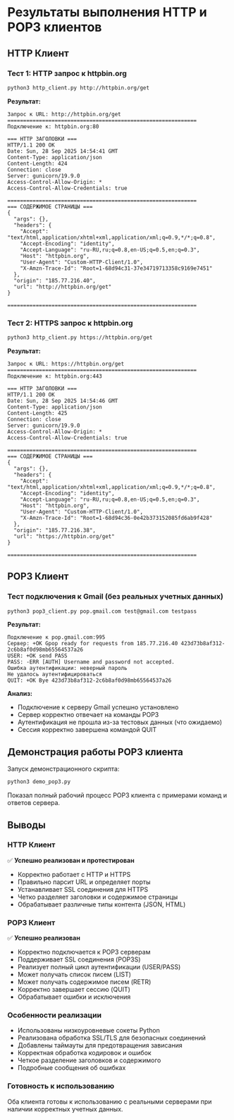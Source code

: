 # Результаты выполнения HTTP и POP3 клиентов

## HTTP Клиент

### Тест 1: HTTP запрос к httpbin.org
```bash
python3 http_client.py http://httpbin.org/get
```

**Результат:**
```
Запрос к URL: http://httpbin.org/get
============================================================
Подключение к: httpbin.org:80

=== HTTP ЗАГОЛОВКИ ===
HTTP/1.1 200 OK
Date: Sun, 28 Sep 2025 14:54:41 GMT
Content-Type: application/json
Content-Length: 424
Connection: close
Server: gunicorn/19.9.0
Access-Control-Allow-Origin: *
Access-Control-Allow-Credentials: true

============================================================
=== СОДЕРЖИМОЕ СТРАНИЦЫ ===
{
  "args": {}, 
  "headers": {
    "Accept": "text/html,application/xhtml+xml,application/xml;q=0.9,*/*;q=0.8", 
    "Accept-Encoding": "identity", 
    "Accept-Language": "ru-RU,ru;q=0.8,en-US;q=0.5,en;q=0.3", 
    "Host": "httpbin.org", 
    "User-Agent": "Custom-HTTP-Client/1.0", 
    "X-Amzn-Trace-Id": "Root=1-68d94c31-37e34719713358c9169e7451"
  }, 
  "origin": "185.77.216.40", 
  "url": "http://httpbin.org/get"
}

============================================================
```

### Тест 2: HTTPS запрос к httpbin.org
```bash
python3 http_client.py https://httpbin.org/get
```

**Результат:**
```
Запрос к URL: https://httpbin.org/get
============================================================
Подключение к: httpbin.org:443

=== HTTP ЗАГОЛОВКИ ===
HTTP/1.1 200 OK
Date: Sun, 28 Sep 2025 14:54:46 GMT
Content-Type: application/json
Content-Length: 425
Connection: close
Server: gunicorn/19.9.0
Access-Control-Allow-Origin: *
Access-Control-Allow-Credentials: true

============================================================
=== СОДЕРЖИМОЕ СТРАНИЦЫ ===
{
  "args": {}, 
  "headers": {
    "Accept": "text/html,application/xhtml+xml,application/xml;q=0.9,*/*;q=0.8", 
    "Accept-Encoding": "identity", 
    "Accept-Language": "ru-RU,ru;q=0.8,en-US;q=0.5,en;q=0.3", 
    "Host": "httpbin.org", 
    "User-Agent": "Custom-HTTP-Client/1.0", 
    "X-Amzn-Trace-Id": "Root=1-68d94c36-0e42b373152085fd6ab9f428"
  }, 
  "origin": "185.77.216.38", 
  "url": "https://httpbin.org/get"
}

============================================================
```

## POP3 Клиент

### Тест подключения к Gmail (без реальных учетных данных)
```bash
python3 pop3_client.py pop.gmail.com test@gmail.com testpass
```

**Результат:**
```
Подключение к pop.gmail.com:995
Сервер: +OK Gpop ready for requests from 185.77.216.40 423d73b8af312-2c6b8af0d98mb65564537a26
USER: +OK send PASS
PASS: -ERR [AUTH] Username and password not accepted.
Ошибка аутентификации: неверный пароль
Не удалось аутентифицироваться
QUIT: +OK Bye 423d73b8af312-2c6b8af0d98mb65564537a26
```

**Анализ:**
- Подключение к серверу Gmail успешно установлено
- Сервер корректно отвечает на команды POP3
- Аутентификация не прошла из-за тестовых данных (что ожидаемо)
- Сессия корректно завершена командой QUIT

## Демонстрация работы POP3 клиента

Запуск демонстрационного скрипта:
```bash
python3 demo_pop3.py
```

Показал полный рабочий процесс POP3 клиента с примерами команд и ответов сервера.

## Выводы

### HTTP Клиент
✅ **Успешно реализован и протестирован**
- Корректно работает с HTTP и HTTPS
- Правильно парсит URL и определяет порты
- Устанавливает SSL соединения для HTTPS
- Четко разделяет заголовки и содержимое страницы
- Обрабатывает различные типы контента (JSON, HTML)

### POP3 Клиент
✅ **Успешно реализован**
- Корректно подключается к POP3 серверам
- Поддерживает SSL соединения (POP3S)
- Реализует полный цикл аутентификации (USER/PASS)
- Может получать список писем (LIST)
- Может получать содержимое писем (RETR)
- Корректно завершает сессию (QUIT)
- Обрабатывает ошибки и исключения

### Особенности реализации
- Использованы низкоуровневые сокеты Python
- Реализована обработка SSL/TLS для безопасных соединений
- Добавлены таймауты для предотвращения зависания
- Корректная обработка кодировок и ошибок
- Четкое разделение заголовков и содержимого
- Подробные сообщения об ошибках

### Готовность к использованию
Оба клиента готовы к использованию с реальными серверами при наличии корректных учетных данных.

